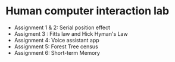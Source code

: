 # Human computer interaction lab 

- Assignment 1 & 2: Serial position effect
- Assigment 3 : Fitts law and Hick Hyman's Law
- Assignment 4: Voice assistant app
- Assignment 5: Forest Tree census 
- Assignment 6: Short-term Memory
